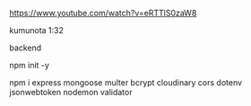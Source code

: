 https://www.youtube.com/watch?v=eRTTlS0zaW8

kumunota 1:32

backend

npm init -y

npm i express mongoose multer bcrypt cloudinary cors dotenv jsonwebtoken nodemon validator
